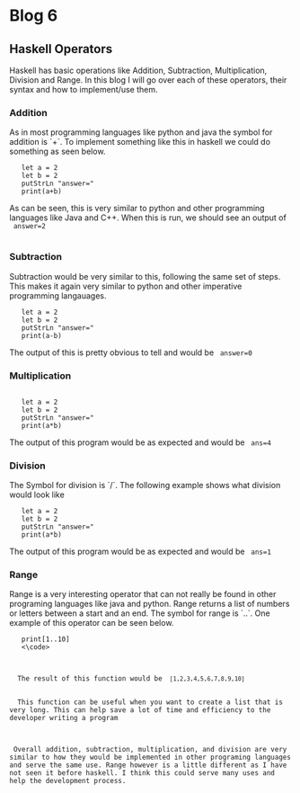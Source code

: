 # Blog 6
<h2>Haskell Operators</h2>
Haskell has basic operations like Addition, Subtraction, Multiplication, Division and Range. In this blog I will go over each of these operators, their syntax and how
to implement/use them. 

<br>
<h3> Addition </h3> 
As in most programming languages like python and java the symbol for addition is `+`. 
To implement something like this in haskell we could do something as seen below. 
<br>
<code> 
   let a = 2 
   let b = 2 
   putStrLn "answer="
   print(a+b)
  </code>
  <br>
As can be seen, this is very similar to python and other programming languages like Java and C++. When this is run, we should see an output of <br>
<code> answer=2
  </code> <br>
 <h3> Subtraction </h3> 
Subtraction would be very similar to this, following the same set of steps. This makes it again very similar to python and other imperative programming langauages. <br>
<code> 
   let a = 2 
   let b = 2 
   putStrLn "answer=" 
   print(a-b)
  </code> <br>
The output of this is pretty obvious to tell and would be <code> answer=0 </code>
<br>

<h3> Multiplication </h3
As in most programming languages like python and java the symbol for multiplication is `*`. The following example shows what multiplication would look like in Haskell. 
   <br> 
   <code> 
   let a = 2 
   let b = 2 
   putStrLn "answer="
   print(a*b)
  </code>
  <br>
   The output of this program would be as expected and would be <code> ans=4 </code>
   <br>
 <h3> Division </h3>
 The Symbol for division is `/`. The following example shows what division would look like
 <br> 
   <code> 
   let a = 2 
   let b = 2 
   putStrLn "answer="
   print(a*b)
  </code>
  <br>
   The output of this program would be as expected and would be <code> ans=1 </code>
   
  <h3> Range </h3>
  Range is a very interesting operator that can not really be found in other programing languages like java and python. Range returns a list of numbers or letters between a 
  start and an end. The symbol for range is `..`. One example of this operator can be seen below. 
  <br>
  
  <code> 
   print[1..10]
   <\code>
      
  <br>
  The result of this function would be <code> [1,2,3,4,5,6,7,8,9,10] </code>
  <br>
  This function can be useful when you want to create a list that is very long. This can help save a lot of time and efficiency to the developer writing a program
  
 <br>
 Overall addition, subtraction, multiplication, and division are very similar to how they would be implemented in other programing languages and serve the same use. Range however is a little different as I have not seen it before haskell. I think this could serve many uses and help the development process.
  
